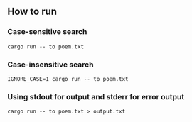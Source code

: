 ## How to run

### Case-sensitive search
```cargo run -- to poem.txt```

### Case-insensitive search
```IGNORE_CASE=1 cargo run -- to poem.txt```

### Using stdout for output and stderr for error output
```cargo run -- to poem.txt > output.txt```